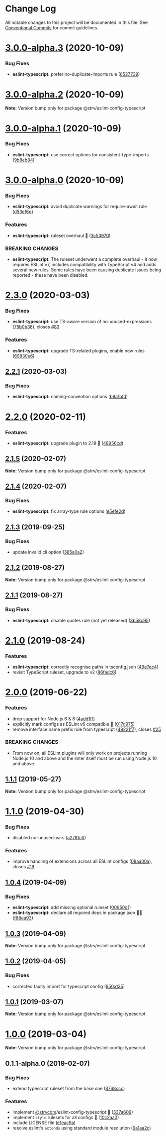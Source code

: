 # Change Log

All notable changes to this project will be documented in this file.
See [Conventional Commits](https://conventionalcommits.org) for commit guidelines.

# [3.0.0-alpha.3](https://github.com/strvcom/code-quality-tools/compare/@strv/eslint-config-typescript@3.0.0-alpha.2...@strv/eslint-config-typescript@3.0.0-alpha.3) (2020-10-09)


### Bug Fixes

* **eslint-typescript:** prefer no-duplicate-imports rule ([6527739](https://github.com/strvcom/code-quality-tools/commit/6527739195ddc07d46da1c4e22866b301bb7cc25))





# [3.0.0-alpha.2](https://github.com/strvcom/code-quality-tools/compare/@strv/eslint-config-typescript@3.0.0-alpha.1...@strv/eslint-config-typescript@3.0.0-alpha.2) (2020-10-09)

**Note:** Version bump only for package @strv/eslint-config-typescript





# [3.0.0-alpha.1](https://github.com/strvcom/code-quality-tools/compare/@strv/eslint-config-typescript@3.0.0-alpha.0...@strv/eslint-config-typescript@3.0.0-alpha.1) (2020-10-09)


### Bug Fixes

* **eslint-typescript:** use correct options for consistent-type-imports ([9b8eb84](https://github.com/strvcom/code-quality-tools/commit/9b8eb8489092d2d144b58ffc611816595d8b4527))





# [3.0.0-alpha.0](https://github.com/strvcom/code-quality-tools/compare/@strv/eslint-config-typescript@2.3.0...@strv/eslint-config-typescript@3.0.0-alpha.0) (2020-10-09)


### Bug Fixes

* **eslint-typescript:** avoid duplicate warnings for require-await rule ([d53ef6d](https://github.com/strvcom/code-quality-tools/commit/d53ef6dfd53d7572ea83055e7ff547965cf55f5b))


### Features

* **eslint-typescript:** ruleset overhaul 🚀 ([3c53970](https://github.com/strvcom/code-quality-tools/commit/3c5397009d41f22762cc748fdd4bfb86896f05a5))


### BREAKING CHANGES

* **eslint-typescript:** The ruleset underwent a complete overhaul - it now requires ESLint v7, includes compatibility with TypeScript v4 and adds several new rules. Some rules have been causing duplicate issues being reported - these have been disabled.





# [2.3.0](https://github.com/strvcom/code-quality-tools/compare/@strv/eslint-config-typescript@2.2.1...@strv/eslint-config-typescript@2.3.0) (2020-03-03)


### Bug Fixes

* **eslint-typescript:** use TS-aware version of no-unused-expressions ([75b0b36](https://github.com/strvcom/code-quality-tools/commit/75b0b362be1b7f695a16ee439801a74ec3e00e78)), closes [#83](https://github.com/strvcom/code-quality-tools/issues/83)


### Features

* **eslint-typescript:** upgrade TS-related plugins, enable new rules ([69830e6](https://github.com/strvcom/code-quality-tools/commit/69830e6fa191a87407daef8c57076eee27e30a6f))





## [2.2.1](https://github.com/strvcom/code-quality-tools/compare/@strv/eslint-config-typescript@2.2.0...@strv/eslint-config-typescript@2.2.1) (2020-03-03)


### Bug Fixes

* **eslint-typescript:** naming-convention options ([b8a1bfd](https://github.com/strvcom/code-quality-tools/commit/b8a1bfd80498a09a03a83ceda88129fd6df23143))





# [2.2.0](https://github.com/strvcom/code-quality-tools/compare/@strv/eslint-config-typescript@2.1.5...@strv/eslint-config-typescript@2.2.0) (2020-02-11)


### Features

* **eslint-typescript:** upgrade plugin to 2.19 🚀 ([48956cd](https://github.com/strvcom/code-quality-tools/commit/48956cd86b290929da7c54c810f290f26a0c9a88))





## [2.1.5](https://github.com/strvcom/code-quality-tools/compare/@strv/eslint-config-typescript@2.1.4...@strv/eslint-config-typescript@2.1.5) (2020-02-07)

**Note:** Version bump only for package @strv/eslint-config-typescript





## [2.1.4](https://github.com/strvcom/code-quality-tools/compare/@strv/eslint-config-typescript@2.1.3...@strv/eslint-config-typescript@2.1.4) (2020-02-07)


### Bug Fixes

* **eslint-typescript:** fix array-type rule options ([e5efe2d](https://github.com/strvcom/code-quality-tools/commit/e5efe2d))





## [2.1.3](https://github.com/strvcom/code-quality-tools/compare/@strv/eslint-config-typescript@2.1.2...@strv/eslint-config-typescript@2.1.3) (2019-09-25)


### Bug Fixes

* update invalid cli option ([385a0a2](https://github.com/strvcom/code-quality-tools/commit/385a0a2))





## [2.1.2](https://github.com/strvcom/code-quality-tools/compare/@strv/eslint-config-typescript@2.1.1...@strv/eslint-config-typescript@2.1.2) (2019-08-27)

**Note:** Version bump only for package @strv/eslint-config-typescript





## [2.1.1](https://github.com/strvcom/code-quality-tools/compare/@strv/eslint-config-typescript@2.1.0...@strv/eslint-config-typescript@2.1.1) (2019-08-27)


### Bug Fixes

* **eslint-typescript:** disable quotes rule (not yet released) ([3b58c95](https://github.com/strvcom/code-quality-tools/commit/3b58c95))





# [2.1.0](https://github.com/strvcom/code-quality-tools/compare/@strv/eslint-config-typescript@2.0.0...@strv/eslint-config-typescript@2.1.0) (2019-08-24)


### Features

* **eslint-typescript:** correctly recognise paths in tsconfig.json ([49e7ec4](https://github.com/strvcom/code-quality-tools/commit/49e7ec4))
* revisit TypeScript ruleset, upgrade to v2 ([86fadc6](https://github.com/strvcom/code-quality-tools/commit/86fadc6))





# [2.0.0](https://github.com/strvcom/code-quality-tools/compare/@strv/eslint-config-typescript@1.1.1...@strv/eslint-config-typescript@2.0.0) (2019-06-22)


### Features

* drop support for Node.js 6 & 8 ([4add1ff](https://github.com/strvcom/code-quality-tools/commit/4add1ff))
* explicitly mark configs as ESLint v6 compatible 🎉 ([017d975](https://github.com/strvcom/code-quality-tools/commit/017d975))
* remove interface name prefix rule from typescript ([49221f7](https://github.com/strvcom/code-quality-tools/commit/49221f7)), closes [#25](https://github.com/strvcom/code-quality-tools/issues/25)


### BREAKING CHANGES

* From now on, all ESLint plugins will only work on projects running Node.js 10 and above and the linter itself must be run using Node.js 10 and above.





## [1.1.1](https://github.com/strvcom/code-quality-tools/compare/@strv/eslint-config-typescript@1.1.0...@strv/eslint-config-typescript@1.1.1) (2019-05-27)

**Note:** Version bump only for package @strv/eslint-config-typescript





# [1.1.0](https://github.com/strvcom/code-quality-tools/compare/@strv/eslint-config-typescript@1.0.4...@strv/eslint-config-typescript@1.1.0) (2019-04-30)


### Bug Fixes

* disabled no-unused-vars ([a2781c0](https://github.com/strvcom/code-quality-tools/commit/a2781c0))


### Features

* improve handling of extensions across all ESLint configs ([08aa00a](https://github.com/strvcom/code-quality-tools/commit/08aa00a)), closes [#19](https://github.com/strvcom/code-quality-tools/issues/19)





## [1.0.4](https://github.com/strvcom/code-quality-tools/compare/@strv/eslint-config-typescript@1.0.3...@strv/eslint-config-typescript@1.0.4) (2019-04-09)


### Bug Fixes

* **eslint-typescript:** add missing optional ruleset ([00950d1](https://github.com/strvcom/code-quality-tools/commit/00950d1))
* **eslint-typescript:** declare all required deps in package.json 🤦‍♂️ ([f88ea93](https://github.com/strvcom/code-quality-tools/commit/f88ea93))





## [1.0.3](https://github.com/strvcom/code-quality-tools/compare/@strv/eslint-config-typescript@1.0.2...@strv/eslint-config-typescript@1.0.3) (2019-04-09)

**Note:** Version bump only for package @strv/eslint-config-typescript





## [1.0.2](https://github.com/strvcom/code-quality-tools/compare/@strv/eslint-config-typescript@1.0.1...@strv/eslint-config-typescript@1.0.2) (2019-04-05)


### Bug Fixes

* corrected faulty import for typescript config ([850a135](https://github.com/strvcom/code-quality-tools/commit/850a135))





## [1.0.1](https://github.com/strvcom/code-quality-tools/compare/@strv/eslint-config-typescript@1.0.0...@strv/eslint-config-typescript@1.0.1) (2019-03-07)

**Note:** Version bump only for package @strv/eslint-config-typescript





# [1.0.0](https://github.com/strvcom/code-quality-tools/compare/@strv/eslint-config-typescript@0.1.1-alpha.0...@strv/eslint-config-typescript@1.0.0) (2019-03-04)

**Note:** Version bump only for package @strv/eslint-config-typescript





## 0.1.1-alpha.0 (2019-02-07)


### Bug Fixes

* extend typescript ruleset from the base one ([8768ccc](https://github.com/strvcom/code-quality-tools/commit/8768ccc))


### Features

* implement [@strvcom](https://github.com/strvcom)/eslint-config-typescript 🚀 ([337a609](https://github.com/strvcom/code-quality-tools/commit/337a609))
* implement `style` rulesets for all configs 🚀 ([10c2aa0](https://github.com/strvcom/code-quality-tools/commit/10c2aa0))
* include LICENSE file ([e1eac9a](https://github.com/strvcom/code-quality-tools/commit/e1eac9a))
* resolve eslint's `extends` using standard module resolution ([9a1aa2c](https://github.com/strvcom/code-quality-tools/commit/9a1aa2c))
